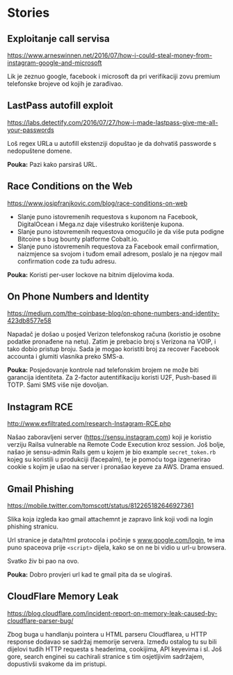 # Stories

## Exploitanje call servisa

https://www.arneswinnen.net/2016/07/how-i-could-steal-money-from-instagram-google-and-microsoft

Lik je zeznuo google, facebook i microsoft da pri verifikaciji zovu premium telefonske brojeve od kojih je zarađivao.

## LastPass autofill exploit

https://labs.detectify.com/2016/07/27/how-i-made-lastpass-give-me-all-your-passwords

Loš regex URLa u autofill ekstenziji dopuštao je da dohvatiš passworde s nedopuštene domene.

**Pouka:** Pazi kako parsiraš URL.

## Race Conditions on the Web

https://www.josipfranjkovic.com/blog/race-conditions-on-web

* Slanje puno istovremenih requestova s kuponom na Facebook, DigitalOcean i Mega.nz daje višestruko korištenje kupona.
* Slanje puno istovremenih requestova omogućilo je da više puta podigne Bitcoine s bug bounty platforme Cobalt.io.
* Slanje puno istovremenih requestova za Facebook email confirmation, naizmjence sa svojom i tuđom email adresom, poslalo je na njegov mail confirmation code za tuđu adresu.

**Pouka:** Koristi per-user lockove na bitnim dijelovima koda.

## On Phone Numbers and Identity

https://medium.com/the-coinbase-blog/on-phone-numbers-and-identity-423db8577e58

Napadač je došao u posjed Verizon telefonskog računa (koristio je osobne podatke pronađene na netu).
Zatim je prebacio broj s Verizona na VOIP, i tako dobio pristup broju. Sada je mogao koristiti broj za
recover Facebook accounta i glumiti vlasnika preko SMS-a.

**Pouka:** Posjedovanje kontrole nad telefonskim brojem ne može biti garancija identiteta. Za 2-factor autentifikaciju koristi U2F, Push-based ili TOTP. Sami SMS više nije dovoljan.

## Instagram RCE

http://www.exfiltrated.com/research-Instagram-RCE.php

Našao zaboravljeni server (https://sensu.instagram.com) koji je koristio verziju Railsa vulnerable na Remote Code Execution kroz session. Još bolje, našao je sensu-admin Rails gem u kojem je bio example `secret_token.rb` kojeg su koristili u produkciji (facepalm), te je pomoću toga izgenerirao cookie s kojim je ušao na server i pronašao keyeve za AWS. Drama ensued.

## Gmail Phishing

https://mobile.twitter.com/tomscott/status/812265182646927361

Slika koja izgleda kao gmail attachemnt je zapravo link koji vodi na login phishing stranicu.

Url stranice je data/html protocola i počinje s www.google.com/login, te ima puno spaceova prije `<script>` dijela, kako se on ne bi vidio u url-u browsera.

Svatko živ bi pao na ovo.

**Pouka:** Dobro provjeri url kad te gmail pita da se ulogiraš.

## CloudFlare Memory Leak

https://blog.cloudflare.com/incident-report-on-memory-leak-caused-by-cloudflare-parser-bug/

Zbog buga u handlanju pointera u HTML parseru Cloudflarea, u HTTP response dodavao se sadržaj memorije servera. Između ostalog tu su bili dijelovi tuđih HTTP requesta s headerima, cookijima, API keyevima i sl. Još gore, search enginei su cachirali stranice s tim osjetljivim sadržajem, dopustivši svakome da im pristupi.
